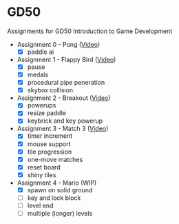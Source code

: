 
# GD50

 Assignments for GD50
 Introduction to Game Development

- Assignment 0 - Pong ([Video](https://youtu.be/Pl4XFRx5gYs))
  - [x] paddle ai

- Assignment 1 - Flappy Bird ([Video](https://youtu.be/WxNL9tlGBVQ))
  - [x] pause
  - [x] medals
  - [x] procedural pipe peneration
  - [x] skybox collision

- Assignment 2 - Breakout ([Video](https://youtu.be/ZYPjQrHvKHY))
  - [x] powerups
  - [x] resize paddle
  - [x] keybrick and key powerup

- Assignment 3 - Match 3 ([Video](https://youtu.be/iUD5B81MzdA))
  - [x] timer increment
  - [x] mouse support
  - [x] tile progression
  - [x] one-move matches
  - [x] reset board
  - [x] shiny tiles

- Assignment 4 - Mario (WIP)
  - [x] spawn on solid ground
  - [ ] key and lock block
  - [ ] level end
  - [ ] multiple (longer) levels

